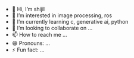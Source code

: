 - 👋 Hi, I’m shijil
- 👀 I’m interested in image processing, ros
- 🌱 I’m currently learning c, generative ai, python
- 💞️ I’m looking to collaborate on ...
- 📫 How to reach me ...
- 😄 Pronouns: ...
- ⚡ Fun fact: ...

<!---
shijilshijov/shijilshijov is a ✨ special ✨ repository because its `README.md` (this file) appears on your GitHub profile.
You can click the Preview link to take a look at your changes.
--->
